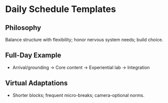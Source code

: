 # Daily Schedule Templates

## Philosophy
Balance structure with flexibility; honor nervous system needs; build choice.

## Full-Day Example
- Arrival/grounding → Core content → Experiential lab → Integration

## Virtual Adaptations
- Shorter blocks; frequent micro-breaks; camera-optional norms.

